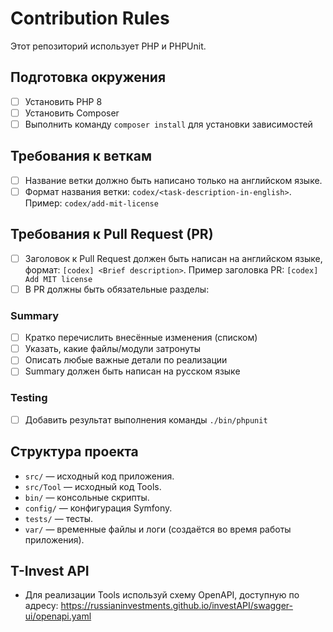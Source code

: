 # Contribution Rules

Этот репозиторий использует PHP и PHPUnit.

## Подготовка окружения

- [ ] Установить PHP 8
- [ ] Установить Composer
- [ ] Выполнить команду `composer install` для установки зависимостей

## Требования к веткам

- [ ] Название ветки должно быть написано только на английском языке.
- [ ] Формат названия ветки: `codex/<task-description-in-english>`. Пример: `codex/add-mit-license`

## Требования к Pull Request (PR)

- [ ] Заголовок к Pull Request должен быть написан на английском языке, формат: `[codex] <Brief description>`. Пример заголовка PR: `[codex] Add MIT license`
- [ ] В PR должны быть обязательные разделы:

### Summary

- [ ] Кратко перечислить внесённые изменения (списком)
- [ ] Указать, какие файлы/модули затронуты
- [ ] Описать любые важные детали по реализации
- [ ] Summary должен быть написан на русском языке

### Testing

- [ ] Добавить результат выполнения команды `./bin/phpunit`

## Структура проекта

- `src/` — исходный код приложения.
- `src/Tool` — исходный код Tools.
- `bin/` — консольные скрипты.
- `config/` — конфигурация Symfony.
- `tests/` — тесты.
- `var/` — временные файлы и логи (создаётся во время работы приложения).

## T-Invest API

- Для реализации Tools используй схему OpenAPI, доступную по адресу:
  https://russianinvestments.github.io/investAPI/swagger-ui/openapi.yaml

